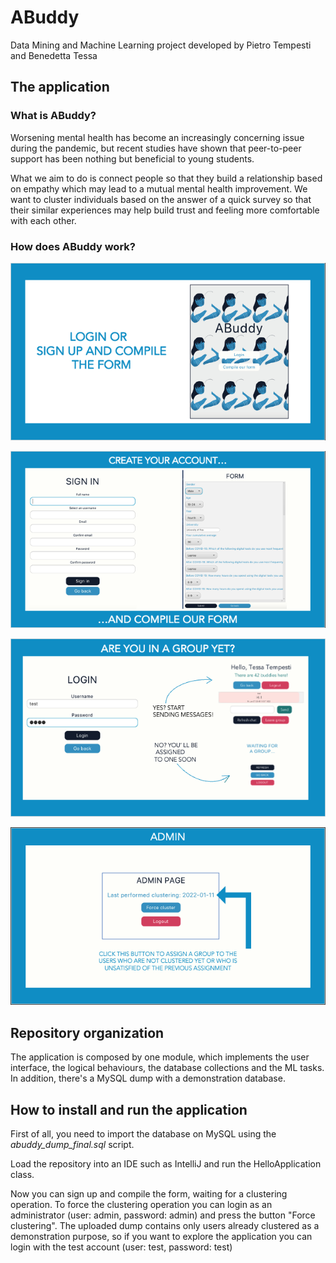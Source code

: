 # ABuddy
Data Mining and Machine Learning project developed by Pietro Tempesti and Benedetta Tessa
## The application

### What is ABuddy?
Worsening mental health has become an increasingly concerning issue during the pandemic, but recent studies have shown that peer-to-peer support has been nothing but beneficial to young students.

What we aim to do is connect people so that they build a relationship based on empathy which may lead to a mutual mental health improvement.
We want to cluster individuals based on the answer of a quick survey so that their similar experiences may help build trust and feeling more comfortable with each other.

### How does ABuddy work?

![home page](https://github.com/PieTempesti98/ABuddy_App/blob/master/presentation%20images/home.png)

![Sign in and compile the form](https://github.com/PieTempesti98/ABuddy_App/blob/master/presentation%20images/form.png)

![Login and start to chat](https://github.com/PieTempesti98/ABuddy_App/blob/master/presentation%20images/login.png)

![Administration features](https://github.com/PieTempesti98/ABuddy_App/blob/master/presentation%20images/admin.png)

## Repository organization
The application is composed by one module, which implements the user interface, the logical behaviours, the database collections and the ML tasks.
In addition, there's a MySQL dump with a demonstration database.
## How to install and run the application
First of all, you need to import the database on MySQL using the *abuddy_dump_final.sql* script.

Load the repository into an IDE such as IntelliJ and run the HelloApplication class.

Now you can sign up and compile the form, waiting for a clustering operation.
To force the clustering operation you can login as an administrator (user: admin, password: admin) and press the button "Force clustering".
The uploaded dump contains only users already clustered as a demonstration purpose, so if you want to explore the application you can login with the test account (user: test, password: test)

